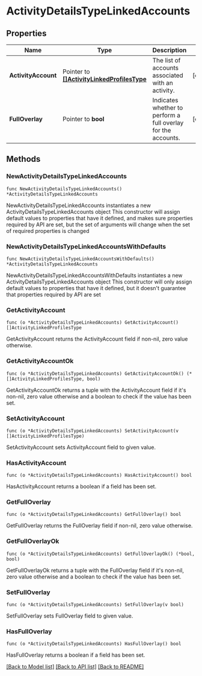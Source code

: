 # ActivityDetailsTypeLinkedAccounts

## Properties

Name | Type | Description | Notes
------------ | ------------- | ------------- | -------------
**ActivityAccount** | Pointer to [**[]ActivityLinkedProfilesType**](ActivityLinkedProfilesType.md) | The list of accounts associated with an activity. | [optional] 
**FullOverlay** | Pointer to **bool** | Indicates whether to perform a full overlay for the accounts. | [optional] 

## Methods

### NewActivityDetailsTypeLinkedAccounts

`func NewActivityDetailsTypeLinkedAccounts() *ActivityDetailsTypeLinkedAccounts`

NewActivityDetailsTypeLinkedAccounts instantiates a new ActivityDetailsTypeLinkedAccounts object
This constructor will assign default values to properties that have it defined,
and makes sure properties required by API are set, but the set of arguments
will change when the set of required properties is changed

### NewActivityDetailsTypeLinkedAccountsWithDefaults

`func NewActivityDetailsTypeLinkedAccountsWithDefaults() *ActivityDetailsTypeLinkedAccounts`

NewActivityDetailsTypeLinkedAccountsWithDefaults instantiates a new ActivityDetailsTypeLinkedAccounts object
This constructor will only assign default values to properties that have it defined,
but it doesn't guarantee that properties required by API are set

### GetActivityAccount

`func (o *ActivityDetailsTypeLinkedAccounts) GetActivityAccount() []ActivityLinkedProfilesType`

GetActivityAccount returns the ActivityAccount field if non-nil, zero value otherwise.

### GetActivityAccountOk

`func (o *ActivityDetailsTypeLinkedAccounts) GetActivityAccountOk() (*[]ActivityLinkedProfilesType, bool)`

GetActivityAccountOk returns a tuple with the ActivityAccount field if it's non-nil, zero value otherwise
and a boolean to check if the value has been set.

### SetActivityAccount

`func (o *ActivityDetailsTypeLinkedAccounts) SetActivityAccount(v []ActivityLinkedProfilesType)`

SetActivityAccount sets ActivityAccount field to given value.

### HasActivityAccount

`func (o *ActivityDetailsTypeLinkedAccounts) HasActivityAccount() bool`

HasActivityAccount returns a boolean if a field has been set.

### GetFullOverlay

`func (o *ActivityDetailsTypeLinkedAccounts) GetFullOverlay() bool`

GetFullOverlay returns the FullOverlay field if non-nil, zero value otherwise.

### GetFullOverlayOk

`func (o *ActivityDetailsTypeLinkedAccounts) GetFullOverlayOk() (*bool, bool)`

GetFullOverlayOk returns a tuple with the FullOverlay field if it's non-nil, zero value otherwise
and a boolean to check if the value has been set.

### SetFullOverlay

`func (o *ActivityDetailsTypeLinkedAccounts) SetFullOverlay(v bool)`

SetFullOverlay sets FullOverlay field to given value.

### HasFullOverlay

`func (o *ActivityDetailsTypeLinkedAccounts) HasFullOverlay() bool`

HasFullOverlay returns a boolean if a field has been set.


[[Back to Model list]](../README.md#documentation-for-models) [[Back to API list]](../README.md#documentation-for-api-endpoints) [[Back to README]](../README.md)



